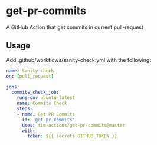 # get-pr-commits

A GitHub Action that get commits in current pull-request

## Usage
Add .github/workflows/sanity-check.yml with the following:

```yaml
name: Sanity check
on: [pull_request]

jobs:
  commits_check_job:
    runs-on: ubuntu-latest
    name: Commits Check
    steps:
    - name: Get PR Commits
      id: 'get-pr-commits'
      uses: tim-actions/get-pr-commits@master
      with:
        token: ${{ secrets.GITHUB_TOKEN }}

```
